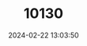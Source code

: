 ---
title: "10130"
category: "Hipposideros doriae"
draft: false
date: 2024-02-22 13:03:50
languages:
  English: ["Borneo Roundleaf Bat", "Bornean Leaf-nosed Bat"]
---